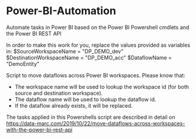 # Power-BI-Automation
Automate tasks in Power BI based on the Power BI Powershell cmdlets and the Power BI REST API

In order to make this work for you, replace the values provided as variables in: 
$SourceWorkspaceName = "DP_DEMO_dev"
$DestinationWorkspaceName = "DP_DEMO_acc"
$DataflowName = "DemoEntity"

Script to move dataflows across Power BI workspaces. 
Please know that: 
- The workspace name will be used to lookup the workspace id (for both source and destination workspace).
- The dataflow name will be used to lookup the dataflow id.
- If the dataflow already exists, it will be replaced. 

The tasks applied in this Powershells script are described in detail on https://data-marc.com/2019/10/22/move-dataflows-across-workspaces-with-the-power-bi-rest-api
